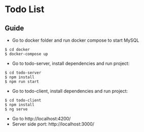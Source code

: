 # Todo List

## Guide

* Go to docker folder and run docker compose to start MySQL

```
$ cd docker
$ docker-compose up
```

* Go to todo-server, install dependencies and run project:

```
$ cd todo-server
$ npm install
$ npm run start
```

* Go to todo-client, install dependencies and run project:

```
$ cd todo-client
$ npm install
$ ng serve
```

* Go to  http://localhost:4200/ 
* Server side port: http://localhost:3000/ 
